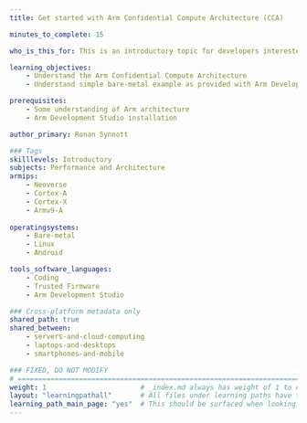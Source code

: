 ```yaml
---
title: Get started with Arm Confidential Compute Architecture (CCA)

minutes_to_complete: 15

who_is_this_for: This is an introductory topic for developers interested in learning the concepts of CCA.

learning_objectives: 
    - Understand the Arm Confidential Compute Architecture
    - Understand simple bare-metal example as provided with Arm Development Studio

prerequisites:
    - Some understanding of Arm architecture
    - Arm Development Studio installation

author_primary: Ronan Synnott

### Tags
skilllevels: Introductory
subjects: Performance and Architecture
armips:
    - Neoverse
    - Cortex-A
    - Cortex-X
    - Armv9-A
    
operatingsystems:
    - Bare-metal
    - Linux
    - Android

tools_software_languages:
    - Coding
    - Trusted Firmware
    - Arm Development Studio

### Cross-platform metadata only
shared_path: true
shared_between:
    - servers-and-cloud-computing
    - laptops-and-desktops
    - smartphones-and-mobile

### FIXED, DO NOT MODIFY
# ================================================================================
weight: 1                       # _index.md always has weight of 1 to order correctly
layout: "learningpathall"       # All files under learning paths have this same wrapper
learning_path_main_page: "yes"  # This should be surfaced when looking for related content. Only set for _index.md of learning path content.
---
```

